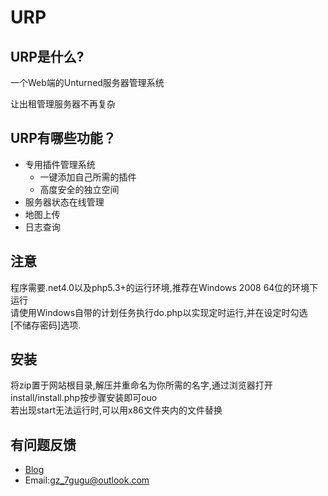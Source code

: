 # URP
## URP是什么?
一个Web端的Unturned服务器管理系统

让出租管理服务器不再复杂

## URP有哪些功能？
-  专用插件管理系统
   - 一键添加自己所需的插件
   - 高度安全的独立空间
- 服务器状态在线管理
- 地图上传
- 日志查询

## 注意
程序需要.net4.0以及php5.3+的运行环境,推荐在Windows 2008 64位的环境下运行<br>
请使用Windows自带的计划任务执行do.php以实现定时运行,并在设定时勾选<br>
[不储存密码]选项.
## 安装
将zip置于网站根目录,解压并重命名为你所需的名字,通过浏览器打开install/install.php按步骤安装即可ouo
<br>
若出现start无法运行时,可以用x86文件夹内的文件替换<br>
## 有问题反馈
 *   [Blog](http://www.7gugu.com)
 *   Email:gz_7gugu@outlook.com
 
  